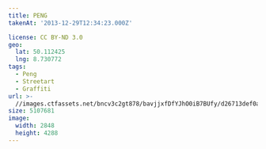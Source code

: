 ```yaml
---
title: PENG
takenAt: '2013-12-29T12:34:23.000Z'

license: CC BY-ND 3.0
geo:
  lat: 50.112425
  lng: 8.730772
tags:
  - Peng
  - Streetart
  - Graffiti
url: >-
  //images.ctfassets.net/bncv3c2gt878/bavjjxfDfYJhO0iB7BUfy/d26713def0a6610e5eb9b6afb19b8b0d/peng_11625489754_o
size: 5107681
image:
  width: 2848
  height: 4288
---
```

